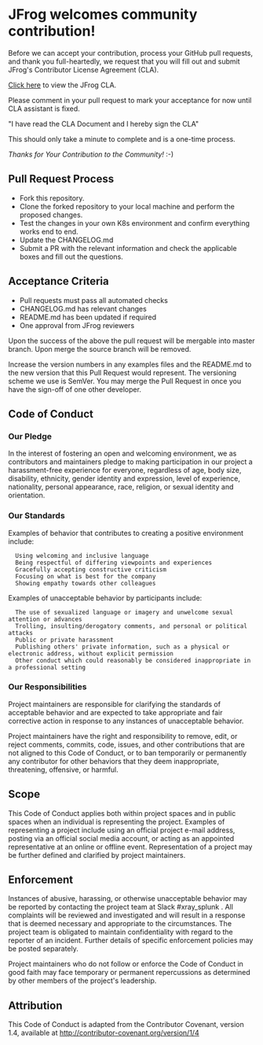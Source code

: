 # JFrog welcomes community contribution!

Before we can accept your contribution, process your GitHub pull requests, and thank you full-heartedly, we request that you will fill out and submit JFrog's Contributor License Agreement (CLA).

[Click here](https://gist.github.com/jfrog-ecosystem/7d4fbeaac18edbd3cfc38831125acbb3) to view the JFrog CLA.

Please comment in your pull request to mark your acceptance for now until CLA assistant is fixed.

"I have read the CLA Document and I hereby sign the CLA"

This should only take a minute to complete and is a one-time process.

*Thanks for Your Contribution to the Community!* :-)

## Pull Request Process ##

- Fork this repository.
- Clone the forked repository to your local machine and perform the proposed changes.
- Test the changes in your own K8s environment and confirm everything works end to end.
- Update the CHANGELOG.md
- Submit a PR with the relevant information and check the applicable boxes and fill out the questions.

## Acceptance Criteria ##

- Pull requests must pass all automated checks
- CHANGELOG.md has relevant changes
- README.md has been updated if required
- One approval from JFrog reviewers

Upon the success of the above the pull request will be mergable into master branch. Upon merge the source branch will be removed.

Increase the version numbers in any examples files and the README.md to the new version that this Pull Request would represent. The versioning scheme we use is SemVer.
You may merge the Pull Request in once you have the sign-off of one other developer.

## Code of Conduct
### Our Pledge

In the interest of fostering an open and welcoming environment, we as contributors and maintainers pledge to making participation in our project a harassment-free experience for everyone, regardless of age, body size, disability, ethnicity, gender identity and expression, level of experience, nationality, personal appearance, race, religion, or sexual identity and orientation.

### Our Standards

Examples of behavior that contributes to creating a positive environment include:
 ````
   Using welcoming and inclusive language
   Being respectful of differing viewpoints and experiences
   Gracefully accepting constructive criticism
   Focusing on what is best for the company
   Showing empathy towards other colleagues
 ````

Examples of unacceptable behavior by participants include:

 ````
   The use of sexualized language or imagery and unwelcome sexual attention or advances
   Trolling, insulting/derogatory comments, and personal or political attacks
   Public or private harassment
   Publishing others' private information, such as a physical or electronic address, without explicit permission
   Other conduct which could reasonably be considered inappropriate in a professional setting
 ````
### Our Responsibilities

Project maintainers are responsible for clarifying the standards of acceptable behavior and are expected to take appropriate and fair corrective action in response to any instances of unacceptable behavior.

Project maintainers have the right and responsibility to remove, edit, or reject comments, commits, code, issues, and other contributions that are not aligned to this Code of Conduct, or to ban temporarily or permanently any contributor for other behaviors that they deem inappropriate, threatening, offensive, or harmful.

## Scope

This Code of Conduct applies both within project spaces and in public spaces when an individual is representing the project. Examples of representing a project include using an official project e-mail address, posting via an official social media account, or acting as an appointed representative at an online or offline event. Representation of a project may be further defined and clarified by project maintainers.

## Enforcement

Instances of abusive, harassing, or otherwise unacceptable behavior may be reported by contacting the project team at Slack #xray_splunk .  All complaints will be reviewed and investigated and will result in a response that is deemed necessary and appropriate to the circumstances. The project team is obligated to maintain confidentiality with regard to the reporter of an incident. Further details of specific enforcement policies may be posted separately.

Project maintainers who do not follow or enforce the Code of Conduct in good faith may face temporary or permanent repercussions as determined by other members of the project's leadership.

## Attribution

This Code of Conduct is adapted from the Contributor Covenant, version 1.4, available at http://contributor-covenant.org/version/1/4
